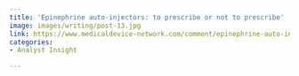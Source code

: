 ```yaml
---
title: 'Epinephrine auto-injectors: to prescribe or not to prescribe'
image: images/writing/post-13.jpg
link: https://www.medicaldevice-network.com/comment/epinephrine-auto-injectors-prescribe-not-prescribe/
categories:
- Analyst Insight

---
```

